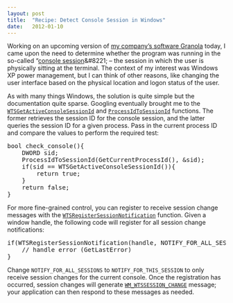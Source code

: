 ```yaml
---
layout: post
title:  "Recipe: Detect Console Session in Windows"
date:   2012-01-10
---
```


Working on an upcoming version of [my company&#8217;s software Granola](http://grano.la/) today, I came upon the need to determine whether the program was running in the so-called &#8220;[console session](http://msdn.microsoft.com/en-us/library/aa383496(VS.85).aspx)&#8221; &#8211; the session in which the user is physically sitting at the terminal. The context of my interest was Windows XP power management, but I can think of other reasons, like changing the user interface based on the physical location and logon status of the user.

As with many things Windows, the solution is quite simple but the documentation quite sparse. Googling eventually brought me to the [`WTSGetActiveConsoleSessionId`](http://msdn.microsoft.com/en-us/library/aa383835(VS.85).aspx) and [`ProcessIdToSessionId`](http://msdn.microsoft.com/en-us/library/aa382990(VS.85).aspx) functions. The former retrieves the session ID for the console session, and the latter queries the session ID for a given process. Pass in the current process ID and compare the values to perform the required test:

<pre>bool check_console(){
    DWORD sid;
    ProcessIdToSessionId(GetCurrentProcessId(), &amp;sid);
    if(sid == WTSGetActiveConsoleSessionId()){
        return true;
    }
    return false;
}</pre>

For more fine-grained control, you can register to receive session change messages with the [`WTSRegisterSessionNotification`](http://msdn.microsoft.com/en-us/library/aa383841(VS.85).aspx) function. Given a window handle, the following code will register for all session change notifications:

<pre>if(WTSRegisterSessionNotification(handle, NOTIFY_FOR_ALL_SESSIONS) != TRUE){
    // handle error (GetLastError)
}</pre>

Change `NOTIFY_FOR_ALL_SESSIONS` to `NOTIFY_FOR_THIS_SESSION` to only receive session changes for the current console. Once the registration has occurred, session changes will generate [`WM_WTSSESSION_CHANGE`](http://msdn.microsoft.com/en-us/library/aa383828(VS.85).aspx) message; your application can then respond to these messages as needed.
